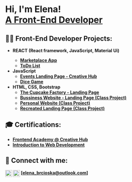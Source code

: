 <h1>Hi, I'm Elena! <br/><a href="https://github.com/elena-brcioska">A Front-End Developer</a>

<h2>👨‍💻 Front-End Developer Projects:</h2>

- <b>REACT (React framework, JavaScript, Material Ui)</b><b>
  - [Marketplace App](https://github.com/elena-brcioska/Markerplace-App---REACT-PROJECT)
  - [ToDo List](https://github.com/elena-brcioska/To-Do-App)
- <b>JavaScript</b>
  - [Events Landing Page - Creative Hub](https://github.com/elena-brcioska/Events-Landing-Page-for-Creative-Hub) 
  - [Dice Game](https://github.com/elena-brcioska/Dice-Game---Javascript-Project)
- <b>HTML, CSS, Bootstrap </b>
  - [The Cupcake Factory - Landing Page](https://github.com/elena-brcioska/The-Cupcake-Factory)
  - [Bussiness Website - Landing Page (Class Project)](https://github.com/elena-brcioska/Class-Project--Bussiness-Landing-Page)
  - [Personal Website (Class Project)](https://github.com/elena-brcioska/Class-Project---Personal-Site)
  - [Recreated Landing Page (Class Project)](https://github.com/elena-brcioska/Class-Project---Recreate-Landing-Page)

<h2>🎓 Certifications:</h2>

- [Frontend Academy @ Creative Hub]()
- [Introduction to Web Development](https://drive.google.com/file/d/1XJsbwUAAzevvhxQ5MYAH14i_SpWN4CHW/view)

<h2> 🤳 Connect with me:</h2>

[elena_brcioska@outlook.com]
[<img align="left" alt="LinkedIn" width="22px" src="https://cdn.jsdelivr.net/npm/simple-icons@v3/icons/linkedin.svg" />][linkedin]
[<img align="left" alt="Instagram" width="22px" src="https://cdn.jsdelivr.net/npm/simple-icons@v3/icons/instagram.svg" />][instagram]

[instagram]: https://www.instagram.com/brcioska/
[linkedin]: https://www.linkedin.com/in/elena-brchioska/

